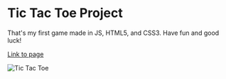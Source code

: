 # Tic Tac Toe Project

That's my first game made in JS, HTML5, and CSS3. Have fun and good luck!

<a href="https://lukaszglowacz.github.io/TicTacToeProject/" target="_blank">Link to page</a>

![Tic Tac Toe](https://user-images.githubusercontent.com/119242394/208765342-5e648426-65f6-4225-af4b-2085dbd0c43f.png)


